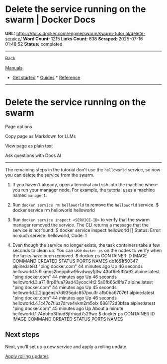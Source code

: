 # Delete the service running on the swarm | Docker Docs

**URL:** https://docs.docker.com/engine/swarm/swarm-tutorial/delete-service/
**Word Count:** 1215
**Links Count:** 638
**Scraped:** 2025-07-16 01:48:52
**Status:** completed

---

Back

[Manuals](https://docs.docker.com/manuals/)

  * [Get started](https://docs.docker.com/get-started/)   * [Guides](https://docs.docker.com/guides/)   * [Reference](https://docs.docker.com/reference/)

* * *

# Delete the service running on the swarm

Page options

Copy page as Markdown for LLMs

View page as plain text

Ask questions with Docs AI

* * *

The remaining steps in the tutorial don't use the `helloworld` service, so now you can delete the service from the swarm.

  1. If you haven't already, open a terminal and ssh into the machine where you run your manager node. For example, the tutorial uses a machine named `manager1`.

  2. Run `docker service rm helloworld` to remove the `helloworld` service.                    $ docker service rm helloworld                    helloworld          

  3. Run `docker service inspect <SERVICE-ID>` to verify that the swarm manager removed the service. The CLI returns a message that the service is not found:                    $ docker service inspect helloworld          []          Status: Error: no such service: helloworld, Code: 1          

  4. Even though the service no longer exists, the task containers take a few seconds to clean up. You can use `docker ps` on the nodes to verify when the tasks have been removed.                    $ docker ps                    CONTAINER ID        IMAGE               COMMAND                  CREATED             STATUS              PORTS     NAMES          db1651f50347        alpine:latest       "ping docker.com"        44 minutes ago      Up 46 seconds                 helloworld.5.9lkmos2beppihw95vdwxy1j3w          43bf6e532a92        alpine:latest       "ping docker.com"        44 minutes ago      Up 46 seconds                 helloworld.3.a71i8rp6fua79ad43ycocl4t2          5a0fb65d8fa7        alpine:latest       "ping docker.com"        44 minutes ago      Up 45 seconds                 helloworld.2.2jpgensh7d935qdc857pxulfr          afb0ba67076f        alpine:latest       "ping docker.com"        44 minutes ago      Up 46 seconds                 helloworld.4.1c47o7tluz7drve4vkm2m5olx          688172d3bfaa        alpine:latest       "ping docker.com"        45 minutes ago      Up About a minute             helloworld.1.74nbhb3fhud8jfrhigd7s29we                    $ docker ps          CONTAINER ID        IMAGE               COMMAND                  CREATED             STATUS              PORTS     NAMES          

## Next steps

Next, you'll set up a new service and apply a rolling update.

[Apply rolling updates](https://docs.docker.com/engine/swarm/swarm-tutorial/rolling-update/)